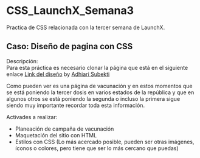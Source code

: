 # CSS_LaunchX_Semana3
Practica de CSS relacionada con la tercer semana de LaunchX.


## **Caso: Diseño de pagina con CSS**

Descripción:<br>
Para esta práctica es necesario clonar la página que está en el siguiente enlace [Link del diseño](./landingVacunaci%C3%B3n.png) by [Adhiari Subekti](https://dribbble.com/Adhiari_is)

Como pueden ver es una página de vacunación y en estos momentos que se está poniendo la tercer dosis en varios estados de la república y que en algunos otros se está poniendo la segunda o incluso la primera sigue siendo muy importante recordar toda esta información.


Activades a realizar:<br>
- Planeación de campaña de vacunación
- Maquetación del sitio con HTML
- Estilos con CSS (Lo más acercado posible, pueden ser otras imágenes, íconos o colores, pero tiene que ser lo más cercano que puedas)
